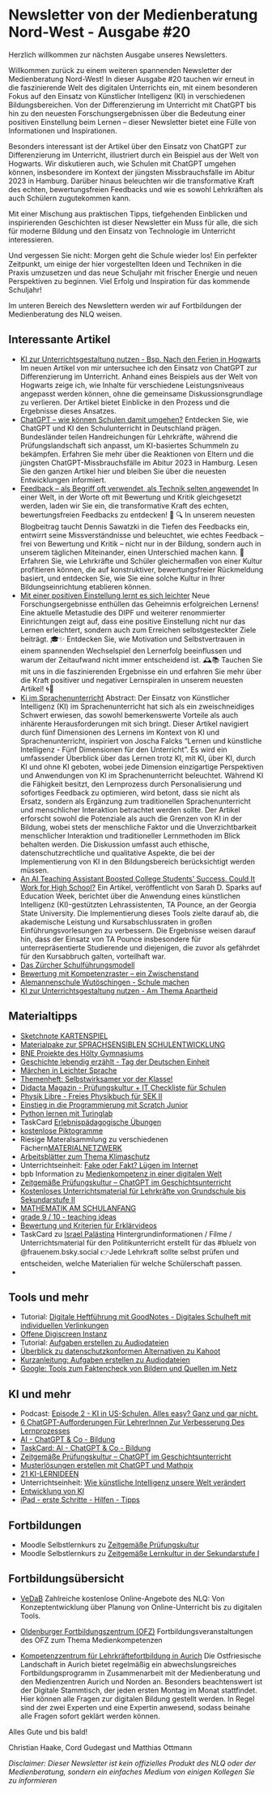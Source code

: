 # Newsletter von der Medienberatung Nord-West - Ausgabe #20

Herzlich willkommen zur nächsten Ausgabe unseres Newsletters. 

Willkommen zurück zu einem weiteren spannenden Newsletter der Medienberatung Nord-West! In dieser Ausgabe #20 tauchen wir erneut in die faszinierende Welt des digitalen Unterrichts ein, mit einem besonderen Fokus auf den Einsatz von Künstlicher Intelligenz (KI) in verschiedenen Bildungsbereichen. Von der Differenzierung im Unterricht mit ChatGPT bis hin zu den neuesten Forschungsergebnissen über die Bedeutung einer positiven Einstellung beim Lernen – dieser Newsletter bietet eine Fülle von Informationen und Inspirationen.

Besonders interessant ist der Artikel über den Einsatz von ChatGPT zur Differenzierung im Unterricht, illustriert durch ein Beispiel aus der Welt von Hogwarts. Wir diskutieren auch, wie Schulen mit ChatGPT umgehen können, insbesondere im Kontext der jüngsten Missbrauchsfälle im Abitur 2023 in Hamburg. Darüber hinaus beleuchten wir die transformative Kraft des echten, bewertungsfreien Feedbacks und wie es sowohl Lehrkräften als auch Schülern zugutekommen kann.

Mit einer Mischung aus praktischen Tipps, tiefgehenden Einblicken und inspirierenden Geschichten ist dieser Newsletter ein Muss für alle, die sich für moderne Bildung und den Einsatz von Technologie im Unterricht interessieren.

Und vergessen Sie nicht: Morgen geht die Schule wieder los! Ein perfekter Zeitpunkt, um einige der hier vorgestellten Ideen und Techniken in die Praxis umzusetzen und das neue Schuljahr mit frischer Energie und neuen Perspektiven zu beginnen. Viel Erfolg und Inspiration für das kommende Schuljahr!

Im unteren Bereich des Newslettern werden wir auf Fortbildungen der Medienberatung des NLQ weisen.

## Interessante Artikel
- [KI zur Unterrichtsgestaltung nutzen - Bsp. Nach den Ferien in Hogwarts](https://haak3.de/articles/Unterrichtsentwicklung-mit-KI/2023-09_KI-DE-Nach_den_Ferien_in_Hogwarts.html)
  Im neuen Artikel von mir untersuchee ich den Einsatz von ChatGPT zur Differenzierung im Unterricht. Anhand eines Beispiels aus der Welt von Hogwarts zeige ich, wie Inhalte für verschiedene Leistungsniveaus angepasst werden können, ohne die gemeinsame Diskussionsgrundlage zu verlieren. Der Artikel bietet Einblicke in den Prozess und die Ergebnisse dieses Ansatzes.
- [ChatGPT – wie können Schulen damit umgehen?](https://deutsches-schulportal.de/unterricht/chatgpt-in-der-schule-wer-hats-geschrieben/)
  Entdecken Sie, wie ChatGPT und KI den Schulunterricht in Deutschland prägen. Bundesländer teilen Handreichungen für Lehrkräfte, während die Prüfungslandschaft sich anpasst, um KI-basiertes Schummeln zu bekämpfen. Erfahren Sie mehr über die Reaktionen von Eltern und die jüngsten ChatGPT-Missbrauchsfälle im Abitur 2023 in Hamburg. Lesen Sie den ganzen Artikel hier und bleiben Sie über die neuesten Entwicklungen informiert.
- [Feedback – als Begriff oft verwendet, als Technik selten angewendet](https://www.fiete.ai/blog/feedback-als-begriff-oft-verwendet-als-technik-selten-angewendet)
  In einer Welt, in der Worte oft mit Bewertung und Kritik gleichgesetzt werden, laden wir Sie ein, die transformative Kraft des echten, bewertungsfreien Feedbacks zu entdecken! 🌟
    🔍 In unserem neuesten Blogbeitrag taucht Dennis Sawatzki in die Tiefen des Feedbacks ein, entwirrt seine Missverständnisse und beleuchtet, wie echtes Feedback – frei von Bewertung und Kritik – nicht nur in der Bildung, sondern auch in unserem täglichen Miteinander, einen Unterschied machen kann.
    🎯 Erfahren Sie, wie Lehrkräfte und Schüler gleichermaßen von einer Kultur profitieren können, die auf konstruktiver, bewertungsfreier Rückmeldung basiert, und entdecken Sie, wie Sie eine solche Kultur in Ihrer Bildungseinrichtung etablieren können.
- [Mit einer positiven Einstellung lernt es sich leichter](https://bildungsklick.de/hochschule-und-forschung/detail/mit-einer-positiven-einstellung-lernt-es-sich-leichter#)
  Neue Forschungsergebnisse enthüllen das Geheimnis erfolgreichen Lernens! Eine aktuelle Metastudie des DIPF und weiterer renommierter Einrichtungen zeigt auf, dass eine positive Einstellung nicht nur das Lernen erleichtert, sondern auch zum Erreichen selbstgesteckter Ziele beiträgt. 🎓✨ Entdecken Sie, wie Motivation und Selbstvertrauen in einem spannenden Wechselspiel den Lernerfolg beeinflussen und warum der Zeitaufwand nicht immer entscheidend ist. 🕰️📚 Tauchen Sie mit uns in die faszinierenden Ergebnisse ein und erfahren Sie mehr über die Kraft positiver und negativer Lernspiralen in unserem neuesten Artikel! 🌀📘
- [Ki im Sprachenunterricht](https://haak3.de/articles/Ki-im-Sprachenunterricht/2023-10_Ki-im-Sprachenunterricht.html)
  Abstract:
  Der Einsatz von Künstlicher Intelligenz (KI) im Sprachenunterricht hat sich als ein zweischneidiges Schwert erwiesen, das sowohl bemerkenswerte Vorteile als auch inhärente Herausforderungen mit sich bringt. Dieser Artikel navigiert durch fünf Dimensionen des Lernens im Kontext von KI und Sprachenunterricht, inspiriert von Joscha Falcks “Lernen und künstliche Intelligenz - Fünf Dimensionen für den Unterricht”. Es wird ein umfassender Überblick über das Lernen trotz KI, mit KI, über KI, durch KI und ohne KI geboten, wobei jede Dimension einzigartige Perspektiven und Anwendungen von KI im Sprachenunterricht beleuchtet. Während KI die Fähigkeit besitzt, den Lernprozess durch Personalisierung und sofortiges Feedback zu optimieren, wird betont, dass sie nicht als Ersatz, sondern als Ergänzung zum traditionellen Sprachenunterricht und menschlicher Interaktion betrachtet werden sollte. Der Artikel erforscht sowohl die Potenziale als auch die Grenzen von KI in der Bildung, wobei stets der menschliche Faktor und die Unverzichtbarkeit menschlicher Interaktion und traditioneller Lernmethoden im Blick behalten werden. Die Diskussion umfasst auch ethische, datenschutzrechtliche und qualitative Aspekte, die bei der Implementierung von KI in den Bildungsbereich berücksichtigt werden müssen.
- [An AI Teaching Assistant Boosted College Students' Success. Could It Work for High School?](https://www.edweek.org/technology/an-ai-teaching-assistant-boosted-college-students-success-could-it-work-for-high-school/2023/10)
  Ein Artikel, veröffentlicht von Sarah D. Sparks auf Education Week, berichtet über die Anwendung eines künstlichen Intelligenz (KI)-gestützten Lehrassistenten, TA Pounce, an der Georgia State University. Die Implementierung dieses Tools zielte darauf ab, die akademische Leistung und Kursabschlussraten in großen Einführungsvorlesungen zu verbessern. Die Ergebnisse weisen darauf hin, dass der Einsatz von TA Pounce insbesondere für unterrepräsentierte Studierende und diejenigen, die zuvor als gefährdet für den Kursabbruch galten, vorteilhaft war.
- [Das Zürcher Schulführungsmodell](https://blog.phzh.ch/schulfuehrung/2023/10/10/das-zuercher-schulfuehrungsmodell/)
- [Bewertung mit Kompetenzraster – ein Zwischenstand](https://beurteilung.ghost.io/bewertung-mit-kompetenzraster-ein-zwischenstand/?ref=beurteilung-unterricht-newsletter)
- [Alemannenschule Wutöschingen - Schule machen](https://www.brandeins.de/magazine/brand-eins-wirtschaftsmagazin/2020/eigensinn/alemannenschule-wutoeschingen-schule-machen?utm_source=instagram&utm_medium=post&utm_campaign=kollektion_lernen&utm_content=ruppaner_zitat)
- [KI zur Unterrichtsgestaltung nutzen - Am Thema Apartheid](https://haak3.de/articles/Unterrichtsentwicklung-mit-KI/2023-11_KI-EN-Apartheid.html)


## Materialtipps
- [Sketchnote KARTENSPIEL](https://sketchnotegame.wordpress.com/download-kartenspiel/)
- [Materialpake zur SPRACHSENSIBLEN SCHULENTWICKLUNG](https://www.stiftung-mercator.de/de/publikationen/das-projekt-sprachsensible-schulentwicklung/)
- [BNE Projekte des Hölty Gymnasiums](https://hoelty-celle.de/bne-projektwoche-2023/)
- [Geschichte lebendig erzählt - Tag der Deutschen Einheit](https://www.klicksafe.de/news/geschichte-lebendig-erzaehlt)
- [Märchen in Leichter Sprache](https://www.ndr.de/fernsehen/barrierefreie_angebote/leichte_sprache/Maerchen-in-Leichter-Sprache,maerchenleichtesprache100.html)
- [Themenheft: Selbstwirksamer vor der Klasse!](https://www.edu.sot.tum.de/suf/selbstwirksamer-vor-der-klasse-download/)
- [Didacta Magazin - Prüfungskultur + IT Checkliste für Schulen](https://avr-emags.de/emags/didacta/didacta_3_2023/epaper/ausgabe.pdf)
- [Physik Libre - Freies Physikbuch für SEK II](https://physikbuch.schule/index.html)
- [Einstieg in die Programmierung mit Scratch Junior](https://appcamps.de/unterrichtsmaterial/unterrichtsmaterial-fuer-scratchjunior/)
- [Python lernen mit Turinglab](https://appcamps.de/2023/10/10/python-lernen-mit-turinglab/)
- TaskCard [Erlebnispädagogische Übungen](https://www.taskcards.de/#/board/b856b3d6-44f5-4966-acce-91edee5b0bd4/view)
- [kostenlose Piktogramme](https://physikkommunizieren.de/unterrichtsmaterialien/vorlagen/)
- Riesige Materalsammlung zu verschiedenen Fächern[MATERIALNETZWERK](https://editor.mnweg.org/?p=1&materialType=bundle)
- [Arbeitsblätter zum Thema Klimaschutz](https://www.klimaschutz-niedersachsen.de/_downloads/SonstigeDokumente/Klimaschutzbroschuere_Grundschulen_Kopiervorlagen_Arbeitsblaetter.pdf?m=1622184440&)
- Unterrichtseinheit: [Fake oder Fakt? Lügen im Internet](https://ed.spiegel.de/unterrichtsmaterial/fake-oder-fakt-luegen-im-internet-unterrichtseinheit-zu-fake-news-ab-klasse-5)
- bpb Information zu [Medienkompetenz in einer digitalen Welt](https://www.bpb.de/shop/zeitschriften/izpb/medienkompetenz-355/)
- [Zeitgemäße Prüfungskultur – ChatGPT im Geschichtsunterricht](https://jonaswagner.de/chatgpt-geschichtsunterricht/)
- [Kostenloses Unterrichtsmaterial für Lehrkräfte von Grundschule bis Sekundarstufe II](https://www.hopp-foundation.de/unterrichtsmaterial/zum-download/)
- [MATHEMATIK AM SCHULANFANG](https://pikas.dzlm.de/unterricht/schulanfang/mathematik-am-schulanfang)
- [grade 9 / 10 - teaching ideas](https://padlet.com/heinecke_beethoven/grade-9-10-teaching-ideas-7swrv858tjos3nn4)
- [Bewertung und Kriterien für Erklärvideos](https://www.taskcards.de/#/board/9eba428b-8d96-4e37-a7b5-a9547f9894be/view?token=83c4fd6e-61a7-4737-9e41-13e7157c270f)
- TaskCard zu [Israel Palästina](https://kmz-tuebingen.taskcards.app/#/board/0315c25a-4907-4769-ba12-f9ef12737a1f/view?token=3f8b1696-1054-4ad6-a335-6636ee6deb09) 
  Hintergrundinformationen / Filme / Unterrichtsmaterial für den Politikunterricht erstellt für das #bluelz von @frauenem.bsky.social 👉Jede Lehrkraft sollte selbst prüfen und entscheiden, welche Materialien für welche Schülerschaft passen.
- 

## Tools und mehr
- Tutorial: [Digitale Heftführung mit GoodNotes - Digitales Schulheft mit individuellen Verlinkungen](https://www.youtube.com/watch?v=gaW147Bb-WY)
- [Offene Digiscreen Instanz](https://digiscreen.medienzentrenbw.de)
- Tutorial: [Aufgaben erstellen zu Audiodateien](https://medienwelten.schule/kurzanleitung-aufgaben-erstellen-zu-audiodateien)
- [Überblick zu datenschutzkonformen Alternativen zu Kahoot](https://thomas-ebinger.de/2023/10/datenschutzfreundliche-kahoot-alternativen-fuer-schule-und-konfi/)
- [Kurzanleitung: Aufgaben erstellen zu Audiodateien](https://medienwelten.schule/kurzanleitung-aufgaben-erstellen-zu-audiodateien)
- [Google: Tools zum Faktencheck von Bildern und Quellen im Netz](https://stadt-bremerhaven.de/google-tools-zum-faktencheck-von-bildern-und-quellen-im-netz/)

## KI und mehr
- Podcast: [Episode 2 - KI in US-Schulen. Alles easy? Ganz und gar nicht.](https://kreide-ki-klartext.podigee.io/4-new-episode)
- [6 ChatGPT-Aufforderungen Für LehrerInnen Zur Verbesserung Des Lernprozesses](https://textcortex.com/de/post/chatgpt-prompts-for-teachers)
- [AI - ChatGPT & Co - Bildung](https://www.taskcards.de/#/board/2320e9ab-267a-4250-a454-dc1127003bbc/view?token=a3c3f9a7-c8d7-4178-88a4-2f097316b88c)
- [TaskCard: AI - ChatGPT & Co - Bildung](https://www.taskcards.de/#/board/2320e9ab-267a-4250-a454-dc1127003bbc/view?token=a3c3f9a7-c8d7-4178-88a4-2f097316b88c)
- [Zeitgemäße Prüfungskultur – ChatGPT im Geschichtsunterricht](https://jonaswagner.de/chatgpt-geschichtsunterricht/)
- [Musterlösungen erstellen mit ChatGPT und Mathpix](https://mathemia.de/blog/2023-10-08-chatgpt-und-mathpix/)
- [21 KI-LERNIDEEN](https://www.lmz-bw.de/21-ki-lernideen)
- Unterrichtseinheit: [Wie künstliche Intelligenz unsere Welt verändert](https://ed.spiegel.de/unterrichtsmaterial/wie-kuenstliche-intelligenz-unsere-welt-veraendert-unterrichtseinheit-zu-ki-ab-klasse-6)
- [Entwicklung von KI](https://www.youtube.com/watch?v=UX_Od_0_4as)
- [iPad - erste Schritte - Hilfen - Tipps](https://lfbra.padlet.org/Anna_Donadell/ipad-erste-schritte-hilfen-tipps-vm30vlqj4x712182)

## Fortbildungen
- Moodle Selbstlernkurs zu [Zeitgemäße Prüfungskultur](https://402000.logineonrw-lms.de/course/view.php?id=200)
- Moodle Selbstlernkurs zu [Zeitgemäße Lernkultur in der Sekundarstufe I](https://402000.logineonrw-lms.de/course/view.php?id=203)

## Fortbildungsübersicht

- [VeDaB](https://vedab.de/veran_suche.php?sachgebiet=&schulform=&such=Medienbildung&utm_campaign=Newsletter%20von%20der%20Medienberatung%20Nord-West&utm_medium=email&utm_source=Revue%20newsletter&veranstalter=)
Zahlreiche kostenlose Online-Angebote des NLQ: Von Konzeptentwicklung über Planung von Online-Unterricht bis zu digitalen Tools.

- [Oldenburger Fortbildungszentrum (OFZ)](https://uol.de/ofz/fortbildungsangebot)
Fortbildungsveranstaltungen des OFZ zum Thema Medienkompetenzen

- [Kompetenzzentrum für Lehrkräftefortbildung in Aurich](https://bildung.ostfriesischelandschaft.de/lfb/)
Die Ostfriesische Landschaft in Aurich bietet regelmäßig ein abwechslungsreiches Fortbildungsprogramm in Zusammenarbeit mit der Medienberatung und den Medienzentren Aurich und Norden an. Besonders beachtenswert ist der Digitale Stammtisch, der jeden ersten Montag im Monat stattfindet. Hier können alle Fragen zur digitalen Bildung gestellt werden. In Regel sind der zwei Experten und eine Expertin anwesend, sodass beinahe alle Fragen sofort geklärt werden können.


Alles Gute und bis bald!

Christian Haake, Cord Gudegast und Matthias Ottmann

_Disclaimer: Dieser Newsletter ist kein offizielles Produkt des NLQ oder der Medienberatung, sondern ein einfaches Medium von einigen Kollegen Sie zu informieren_
